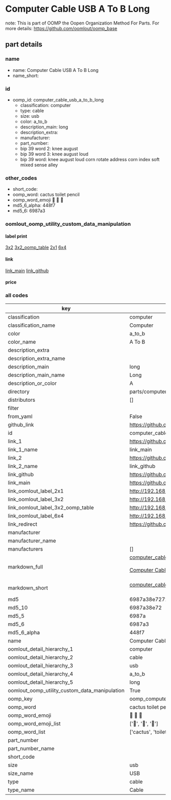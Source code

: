 # Computer Cable USB A To B Long  

note: This is part of OOMP the Oopen Organization Method For Parts. For more details: https://github.com/oomlout/oomp_base

##  part details
  







### name
* name: Computer Cable USB A To B Long
* name_short: 
### id
* oomp_id: computer_cable_usb_a_to_b_long
  * classification: computer
  * type: cable
  * size: usb
  * color: a_to_b
  * description_main: long
  * description_extra: 
  * manufacturer: 
  * part_number: 
  * bip 39 word 2: knee august
  * bip 39 word 3: knee august loud
  * bip 39 word: knee august loud corn rotate address corn index soft mixed sense alley

### other_codes
* short_code: 
* oomp_word: cactus toilet pencil
* oomp_word_emoji :cactus: :toilet: :pencil:
* md5_6_alpha: 448f7
* md5_6: 6987a3






### oomlout_oomp_utility_custom_data_manipulation
#### label print
[3x2](http://192.168.1.245:1112/?label=oomp%20448f7)
[3x2_oomp_table](http://192.168.1.108:1112/?label=oomp%20448f7)
[2x1](http://192.168.1.242:1112/?label=oomp%20448f7)
[6x4](http://192.168.1.55:1112/?label=oomp%20448f7)    

#### link

[link_main](https://github.com/oomlout/oomlout_oomp_version_1_messy/tree/main/parts/computer_cable_usb_a_to_b_long) [link_github](https://github.com/oomlout/oomlout_oomp_version_1_messy/tree/main/parts/computer_cable_usb_a_to_b_long)                             

#### price







### all codes 
| key | value |  
| --- | --- |  
| classification | computer |  
| classification_name | Computer |  
| color | a_to_b |  
| color_name | A To B |  
| description_extra |  |  
| description_extra_name |  |  
| description_main | long |  
| description_main_name | Long |  
| description_or_color | A  |  
| directory | parts/computer_cable_usb_a_to_b_long |  
| distributors | [] |  
| filter |  |  
| from_yaml | False |  
| github_link | https://github.com/oomlout/oomlout_oomp_part_src/tree/main/parts/computer_cable_usb_a_to_b_long |  
| id | computer_cable_usb_a_to_b_long |  
| link_1 | https://github.com/oomlout/oomlout_oomp_version_1_messy/tree/main/parts/computer_cable_usb_a_to_b_long |  
| link_1_name | link_main |  
| link_2 | https://github.com/oomlout/oomlout_oomp_version_1_messy/tree/main/parts/computer_cable_usb_a_to_b_long |  
| link_2_name | link_github |  
| link_github | https://github.com/oomlout/oomlout_oomp_version_1_messy/tree/main/parts/computer_cable_usb_a_to_b_long |  
| link_main | https://github.com/oomlout/oomlout_oomp_version_1_messy/tree/main/parts/computer_cable_usb_a_to_b_long |  
| link_oomlout_label_2x1 | http://192.168.1.242:1112/?label=oomp%20448f7 |  
| link_oomlout_label_3x2 | http://192.168.1.245:1112/?label=oomp%20448f7 |  
| link_oomlout_label_3x2_oomp_table | http://192.168.1.108:1112/?label=oomp%20448f7 |  
| link_oomlout_label_6x4 | http://192.168.1.55:1112/?label=oomp%20448f7 |  
| link_redirect | https://github.com/oomlout/oomlout_oomp_version_1_messy/tree/main/parts/computer_cable_usb_a_to_b_long |  
| manufacturer |  |  
| manufacturer_name |  |  
| manufacturers | [] |  
| markdown_full | [computer_cable_usb_a_to_b_long](none)<br>[](none)<br>[Computer Cable Usb A To B Long](none)<br><br> |  
| markdown_short | [computer_cable_usb_a_to_b_long](none)<br><br> |  
| md5 | 6987a38e7272c60c0dde13070843cbdc |  
| md5_10 | 6987a38e72 |  
| md5_5 | 6987a |  
| md5_6 | 6987a3 |  
| md5_6_alpha | 448f7 |  
| name | Computer Cable USB A To B Long |  
| oomlout_detail_hierarchy_1 | computer |  
| oomlout_detail_hierarchy_2 | cable |  
| oomlout_detail_hierarchy_3 | usb |  
| oomlout_detail_hierarchy_4 | a_to_b |  
| oomlout_detail_hierarchy_5 | long |  
| oomlout_oomp_utility_custom_data_manipulation | True |  
| oomp_key | oomp_computer_cable_usb_a_to_b_long |  
| oomp_word | cactus toilet pencil |  
| oomp_word_emoji | :cactus: :toilet: :pencil: |  
| oomp_word_emoji_list | [':cactus:', ':toilet:', ':pencil:'] |  
| oomp_word_list | ['cactus', 'toilet', 'pencil'] |  
| part_number |  |  
| part_number_name |  |  
| short_code |  |  
| size | usb |  
| size_name | USB |  
| type | cable |  
| type_name | Cable |  
